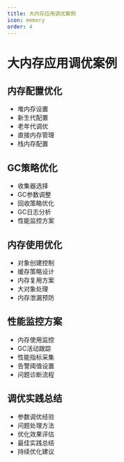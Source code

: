 ```yaml
---
title: 大内存应用调优案例
icon: memory
order: 4
---
```


# 大内存应用调优案例

## 内存配置优化
- 堆内存设置
- 新生代配置
- 老年代调优
- 直接内存管理
- 栈内存配置

## GC策略优化
- 收集器选择
- GC参数调整
- 回收策略优化
- GC日志分析
- 性能监控方案

## 内存使用优化
- 对象创建控制
- 缓存策略设计
- 内存复用方案
- 大对象处理
- 内存泄漏预防

## 性能监控方案
- 内存使用监控
- GC活动跟踪
- 性能指标采集
- 告警阈值设置
- 问题诊断流程

## 调优实践总结
- 参数调优经验
- 问题处理方法
- 优化效果评估
- 最佳实践总结
- 持续优化建议
